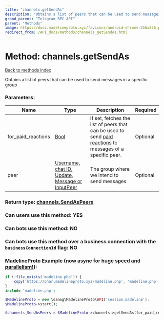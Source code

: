 ```yaml
---
title: "channels.getSendAs"
description: "Obtains a list of peers that can be used to send messages in a specific group"
grand_parent: "Telegram RPC API"
parent: "Methods"
image: https://docs.madelineproto.xyz/favicons/android-chrome-256x256.png
redirect_from: /API_docs/methods/channels_getSendAs.html
---
```

# Method: channels.getSendAs
[Back to methods index](index.html)



Obtains a list of peers that can be used to send messages in a specific group

### Parameters:

| Name     |    Type       | Description | Required |
|----------|---------------|-------------|----------|
|for\_paid\_reactions|[Bool](/API_docs/types/Bool.html) | If set, fetches the list of peers that can be used to send [paid reactions](https://core.telegram.org/api/reactions#paid-reactions) to messages of a specific peer. | Optional|
|peer|[Username, chat ID, Update, Message or InputPeer](/API_docs/types/InputPeer.html) | The group where we intend to send messages | Optional|


### Return type: [channels.SendAsPeers](/API_docs/types/channels.SendAsPeers.html)

### Can users use this method: **YES**


### Can bots use this method: **NO**


### Can bots use this method over a business connection with the `businessConnectionId` flag: **NO**


### MadelineProto Example ([now async for huge speed and parallelism!](https://docs.madelineproto.xyz/docs/ASYNC.html)):


```php
if (!file_exists('madeline.php')) {
    copy('https://phar.madelineproto.xyz/madeline.php', 'madeline.php');
}
include 'madeline.php';

$MadelineProto = new \danog\MadelineProto\API('session.madeline');
$MadelineProto->start();

$channels_SendAsPeers = $MadelineProto->channels->getSendAs(for_paid_reactions: $Bool, peer: $InputPeer, );
```

